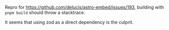 Repro for https://github.com/delucis/astro-embed/issues/193, building with `pnpm build` should throw a stacktrace.

It seems that using zod as a direct dependency is the culprit.
